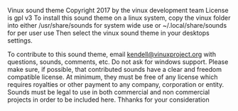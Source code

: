 Vinux sound theme
Copyright 2017 by the vinux development team
License is gpl v3
To install this sound theme on a linux system, copy the vinux folder into either
/usr/share/sounds for system wide use or
~/.local/share/sounds for per user use
Then select the vinux sound theme in your desktops settings.

To contribute to this sound theme, email kendell@vinuxproject.org with questions, sounds, comments, etc. Do not ask for windows support.
 Please make sure, if possible, that contributed sounds have a clear and freedom compatible license. At minimum, they must be free of any license which requires royalties or other payment to any company, corporation or entity.  Sounds must be legal to use in both commercial and non commercial projects in order to be included here.
Thhanks for your consideration

